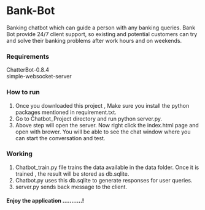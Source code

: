 # Bank-Bot
Banking chatbot which can guide a person with any banking queries. Bank Bot provide 24/7 client support, so existing and potential customers can try and solve their banking problems after work hours and on weekends.

### Requirements
ChatterBot-0.8.4  
simple-websocket-server  

### How to run
1) Once you downloaded this project , Make sure you install the python packages mentioned in requirement.txt.  
2) Go to Chatbot_Project directory and run python server.py.  
3) Above step will open the server. Now right click the index.html page and open with brower. You will be able to see the chat window where you can start the conversation and test.

### Working
1. Chatbot_train.py file trains the data available in the data folder. Once it is trained , the result will be stored as db.sqlite.  
2. Chatbot.py uses this db.sqlite to generate responses for user queries.  
3. server.py sends back message to the client.  



#### Enjoy the application ...........!
